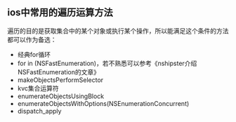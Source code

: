 ## ios中常用的遍历运算方法
遍历的目的是获取集合中的某个对象或执行某个操作，所以能满足这个条件的方法都可以作为备选：

* 经典for循环
* for in (NSFastEnumeration)，若不熟悉可以参考《nshipster介绍NSFastEnumeration的文章》
* makeObjectsPerformSelector
* kvc集合运算符
* enumerateObjectsUsingBlock
* enumerateObjectsWithOptions(NSEnumerationConcurrent)
* dispatch_apply
